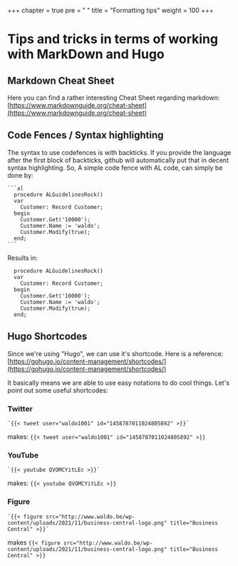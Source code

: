 +++
chapter = true
pre = "<b><i class='fas fa-clone'></i> </b>"
title = "Formatting tips"
weight = 100
+++

# Tips and tricks in terms of working with MarkDown and Hugo

## Markdown Cheat Sheet
Here you can find a rather interesting Cheat Sheet regarding markdown: [https://www.markdownguide.org/cheat-sheet](https://www.markdownguide.org/cheat-sheet)

## Code Fences / Syntax highlighting

The syntax to use codefences is with backticks.  If you provide the language after the first block of backticks, github will automatically put that in decent syntax highlighting.  So, A simple code fence with AL code, can simply be done by:
````
```al
  procedure ALGuidelinesRock()
  var
    Customer: Record Customer;
  begin
    Customer.Get('10000');
    Customer.Name := 'waldo';
    Customer.Modify(true);
  end;
```
````

Results in: 
```al
  procedure ALGuidelinesRock()
  var
    Customer: Record Customer;
  begin
    Customer.Get('10000');
    Customer.Name := 'waldo';
    Customer.Modify(true);
  end;
```

## Hugo Shortcodes
Since we're using "Hugo", we can use it's shortcode.  Here is a reference: [https://gohugo.io/content-management/shortcodes/](https://gohugo.io/content-management/shortcodes/)

It basically means we are able to use easy notations to do cool things.  Let's point out some useful shortcodes:

### Twitter

````
`{{< tweet user="waldo1001" id="1458787011024805892" >}}`
````
makes:
`{{< tweet user="waldo1001" id="1458787011024805892" >}}`

### YouTube
````
`{{< youtube QVOMCYitLEc >}}`
````
makes: 
`{{< youtube QVOMCYitLEc >}}`

### Figure
````
`{{< figure src="http://www.waldo.be/wp-content/uploads/2021/11/business-central-logo.png" title="Business Central" >}}`
````
makes
`{{< figure src="http://www.waldo.be/wp-content/uploads/2021/11/business-central-logo.png" title="Business Central" >}}`